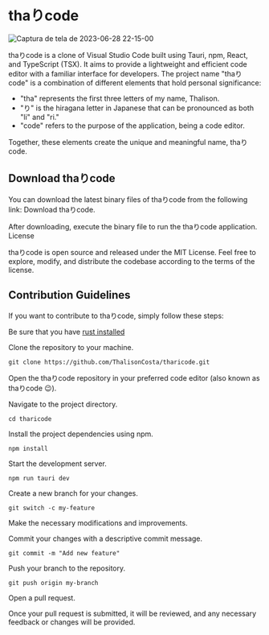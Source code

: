 # thaりcode
![Captura de tela de 2023-06-28 22-15-00](https://github.com/ThalisonCosta/tharicode/assets/80794311/9cc77624-67b9-4bc3-b9e6-6186f3cd53e4)

thaりcode is a clone of Visual Studio Code built using Tauri, npm, React, and TypeScript (TSX). It aims to provide a lightweight and efficient code editor with a familiar interface for developers. The project name "thaりcode" is a combination of different elements that hold personal significance:

- "tha" represents the first three letters of my name, Thalison.
- "り" is the hiragana letter in Japanese that can be pronounced as both "li" and "ri."
- "code" refers to the purpose of the application, being a code editor.
 
Together, these elements create the unique and meaningful name, thaりcode.

## Download thaりcode

You can download the latest binary files of thaりcode from the following link: Download thaりcode.

After downloading, execute the binary file to run the thaりcode application.
License

thaりcode is open source and released under the MIT License. Feel free to explore, modify, and distribute the codebase according to the terms of the license.

## Contribution Guidelines

If you want to contribute to thaりcode, simply follow these steps:

Be sure that you have [rust installed](https://www.rust-lang.org/tools/install)

Clone the repository to your machine.

```git clone https://github.com/ThalisonCosta/tharicode.git```

Open the thaりcode repository in your preferred code editor (also known as thaりcode 😉).

Navigate to the project directory.

```cd tharicode```

  Install the project dependencies using npm.

```npm install ```

  Start the development server.

```npm run tauri dev```

Create a new branch for your changes.

```git switch -c my-feature```

  Make the necessary modifications and improvements.

  Commit your changes with a descriptive commit message.

```git commit -m "Add new feature" ```

  Push your branch to the repository.

```git push origin my-branch ```

  Open a pull request.

Once your pull request is submitted, it will be reviewed, and any necessary feedback or changes will be provided.  
